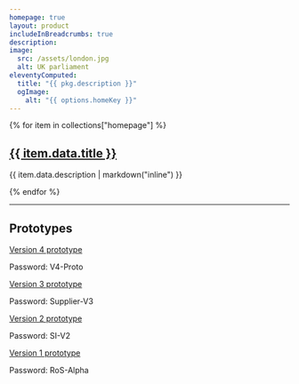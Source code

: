 ```yaml
---
homepage: true
layout: product
includeInBreadcrumbs: true
description:
image:
  src: /assets/london.jpg
  alt: UK parliament
eleventyComputed:
  title: "{{ pkg.description }}"
  ogImage:
    alt: "{{ options.homeKey }}"
---
```


<div class="govuk-grid-row">
{% for item in collections["homepage"] %}
  <section class="govuk-grid-column-one-third-from-desktop govuk-!-margin-bottom-8">
    <h2 class="govuk-heading-m govuk-!-font-size-27"><a class="govuk-link govuk-!-font-weight-bold" href="{{ item.url | url }}">{{ item.data.title }} </a></h2>
    <p class="govuk-body">{{ item.data.description | markdown("inline") }}</p>
   
  </section>
{% endfor %}

<section class="govuk-grid-column-full">
    <hr class="govuk-section-break govuk-section-break--visible govuk-section-break--xl govuk-!-margin-top-0">
    <h2 class="govuk-heading-m govuk-!-font-size-27">Prototypes</h2>
    <a href="https://suppliers-v4-proto-8e2c4514d095.herokuapp.com/" class="govuk-link govuk-heading-s" >Version 4 prototype</a>
    <p class="govuk-body">Password: V4-Proto</p>
     <a href="https://si-prototype-v3-4aa8b949bfc9.herokuapp.com/" class="govuk-link govuk-heading-s" >Version 3 prototype</a>
    <p class="govuk-body">Password: Supplier-V3</p>
    <a href="https://si-prototype-v2-28b848ff1dde.herokuapp.com/" class="govuk-link govuk-heading-s" >Version 2 prototype</a>
    <p class="govuk-body">Password: SI-V2</p>
     <a href="https://si-prototype-616667192c06.herokuapp.com/" class="govuk-link govuk-heading-s" >Version 1 prototype</a>
    <p class="govuk-body">Password: RoS-Alpha</p>
  </section>
</div>

<!-- Line 9 front matter

startButton:
  href: "https://docs.google.com/presentation/d/1rrFulF0oOyZoIyhOoHD5h88ViYKr8QJ9JgwkXs8uWtY/edit#slide=id.p3"
  text: Design deck

-->
